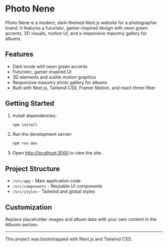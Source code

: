# Photo Nene

Photo Nene is a modern, dark-themed Next.js website for a photographer brand. It features a futuristic, gamer-inspired design with neon green accents, 3D visuals, motion UI, and a responsive masonry gallery for albums.

## Features

- Dark mode with neon green accents
- Futuristic, gamer-inspired UI
- 3D elements and subtle motion graphics
- Responsive masonry photo gallery for albums
- Built with Next.js, Tailwind CSS, Framer Motion, and react-three-fiber

## Getting Started

1. Install dependencies:

   ```bash
   npm install
   ```

2. Run the development server:

   ```bash
   npm run dev
   ```

3. Open [http://localhost:3000](http://localhost:3000) to view the site.

## Project Structure

- `/src/app` - Main application code
- `/src/components` - Reusable UI components
- `/src/styles` - Tailwind and global styles

## Customization

Replace placeholder images and album data with your own content in the Albums section.

---

This project was bootstrapped with Next.js and Tailwind CSS.

